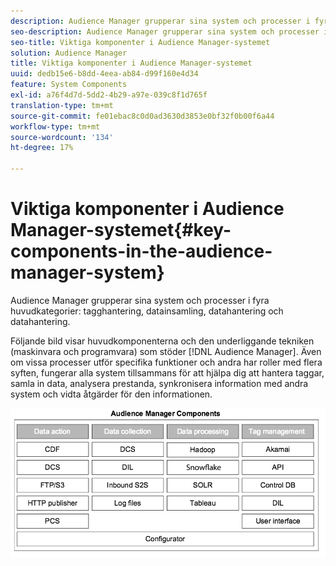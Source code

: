 ```yaml
---
description: Audience Manager grupperar sina system och processer i fyra huvudkategorier tagghantering, datainsamling, dataorganisation och dataåtgärder.
seo-description: Audience Manager grupperar sina system och processer i fyra huvudkategorier tagghantering, datainsamling, dataorganisation och dataåtgärder.
seo-title: Viktiga komponenter i Audience Manager-systemet
solution: Audience Manager
title: Viktiga komponenter i Audience Manager-systemet
uuid: dedb15e6-b8dd-4eea-ab84-d99f160e4d34
feature: System Components
exl-id: a76f4d7d-5dd2-4b29-a97e-039c8f1d765f
translation-type: tm+mt
source-git-commit: fe01ebac8c0d0ad3630d3853e0bf32f0b00f6a44
workflow-type: tm+mt
source-wordcount: '134'
ht-degree: 17%

---
```


# Viktiga komponenter i Audience Manager-systemet{#key-components-in-the-audience-manager-system}

Audience Manager grupperar sina system och processer i fyra huvudkategorier: tagghantering, datainsamling, datahantering och datahantering.

<!-- 

c_compstack.xml

 -->

Följande bild visar huvudkomponenterna och den underliggande tekniken (maskinvara och programvara) som stöder [!DNL Audience Manager]. Även om vissa processer utför specifika funktioner och andra har roller med flera syften, fungerar alla system tillsammans för att hjälpa dig att hantera taggar, samla in data, analysera prestanda, synkronisera information med andra system och vidta åtgärder för den informationen.

![](assets/components.png)
